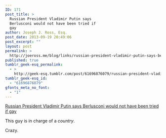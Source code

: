 ```yaml
---
ID: 171
post_title: >
  Russian President Vladimir Putin says
  Berlusconi would not have been tried if
  gay
author: Joseph J. Ross, Esq.
post_date: 2013-09-19 20:49:06
post_excerpt: ""
layout: post
permalink: >
  http://joeross.me/blog/links/russian-president-vladimir-putin-says-berlusconi/
published: true
tumblr_geek-esq_permalink:
  - >
    http://geek-esq.tumblr.com/post/61696876079/russian-president-vladimir-putin-says-berlusconi
tumblr_geek-esq_id:
  - "61696876079"
gfonts_meta_no_font:
  - "1"
---
```

<a href='http://www.reuters.com/article/2013/09/19/us-russia-putin-berlusconi-idUSBRE98I0X220130919'>Russian President Vladimir Putin says Berlusconi would not have been tried if gay</a><div class="link_description"><p>This guy is in charge of a <em>country</em>. </p>

<p>Crazy.</p></div>